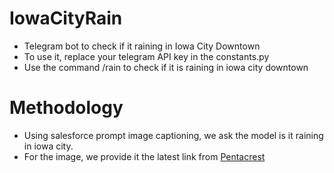 # IowaCityRain

- Telegram bot to check if it raining in Iowa City Downtown
- To use it, replace your telegram API key in the constants.py
- Use the command /rain to check if it is raining in iowa city downtown


# Methodology

- Using salesforce prompt image captioning, we ask the model is it raining 
in iowa city.
- For the image, we provide it the latest link from [Pentacrest](https://www.youtube.com/watch?v=SDQW6kWL1kY)
